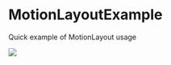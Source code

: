 # MotionLayoutExample
Quick example of MotionLayout usage

<img src="https://media.giphy.com/media/GN5Rrgh3ygk6TFPn57/giphy.gif" />
